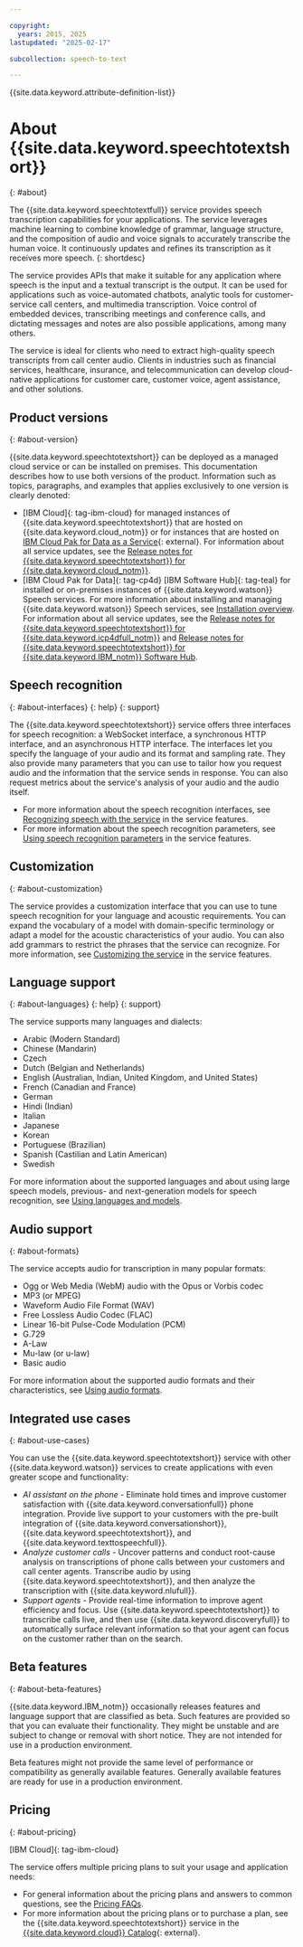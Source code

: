 ```yaml
---

copyright:
  years: 2015, 2025
lastupdated: "2025-02-17"

subcollection: speech-to-text

---
```


{{site.data.keyword.attribute-definition-list}}

# About {{site.data.keyword.speechtotextshort}}
{: #about}

The {{site.data.keyword.speechtotextfull}} service provides speech transcription capabilities for your applications. The service leverages machine learning to combine knowledge of grammar, language structure, and the composition of audio and voice signals to accurately transcribe the human voice. It continuously updates and refines its transcription as it receives more speech.
{: shortdesc}

The service provides APIs that make it suitable for any application where speech is the input and a textual transcript is the output. It can be used for applications such as voice-automated chatbots, analytic tools for customer-service call centers, and multimedia transcription. Voice control of embedded devices, transcribing meetings and conference calls, and dictating messages and notes are also possible applications, among many others.

The service is ideal for clients who need to extract high-quality speech transcripts from call center audio. Clients in industries such as financial services, healthcare, insurance, and telecommunication can develop cloud-native applications for customer care, customer voice, agent assistance, and other solutions.

## Product versions
{: #about-version}

{{site.data.keyword.speechtotextshort}} can be deployed as a managed cloud service or can be installed on premises. This documentation describes how to use both versions of the product. Information such as topics, paragraphs, and examples that applies exclusively to one version is clearly denoted:

-   [IBM Cloud]{: tag-ibm-cloud} for managed instances of {{site.data.keyword.speechtotextshort}} that are hosted on {{site.data.keyword.cloud_notm}} or for instances that are hosted on [IBM Cloud Pak for Data as a Service](https://dataplatform.cloud.ibm.com/docs/content/svc-welcome/wstt.html){: external}. For information about all service updates, see the [Release notes for {{site.data.keyword.speechtotextshort}} for {{site.data.keyword.cloud_notm}}](/docs/speech-to-text?topic=speech-to-text-release-notes).
-   [IBM Cloud Pak for Data]{: tag-cp4d} [IBM Software Hub]{: tag-teal} for installed or on-premises instances of {{site.data.keyword.watson}} Speech services. For more information about installing and managing {{site.data.keyword.watson}} Speech services, see [Installation overview](/docs/speech-to-text?topic=speech-to-text-speech-install-data). For information about all service updates, see the [Release notes for {{site.data.keyword.speechtotextshort}} for {{site.data.keyword.icp4dfull_notm}}](/docs/speech-to-text?topic=speech-to-text-release-notes-data) and [Release notes for {{site.data.keyword.speechtotextshort}} for {{site.data.keyword.IBM_notm}} Software Hub](/docs/speech-to-text?topic=speech-to-text-release-notes-hub).

## Speech recognition
{: #about-interfaces}
{: help}
{: support}

The {{site.data.keyword.speechtotextshort}} service offers three interfaces for speech recognition: a WebSocket interface, a synchronous HTTP interface, and an asynchronous HTTP interface. The interfaces let you specify the language of your audio and its format and sampling rate. They also provide many parameters that you can use to tailor how you request audio and the information that the service sends in response. You can also request metrics about the service's analysis of your audio and the audio itself.

-   For more information about the speech recognition interfaces, see [Recognizing speech with the service](/docs/speech-to-text?topic=speech-to-text-service-features#features-recognition) in the service features.
-   For more information about the speech recognition parameters, see [Using speech recognition parameters](/docs/speech-to-text?topic=speech-to-text-service-features#features-parameters) in the service features.

## Customization
{: #about-customization}

The service provides a customization interface that you can use to tune speech recognition for your language and acoustic requirements. You can expand the vocabulary of a model with domain-specific terminology or adapt a model for the acoustic characteristics of your audio. You can also add grammars to restrict the phrases that the service can recognize. For more information, see [Customizing the service](/docs/speech-to-text?topic=speech-to-text-service-features#features-customization) in the service features.

## Language support
{: #about-languages}
{: help}
{: support}

The service supports many languages and dialects:

-   Arabic (Modern Standard)
-   Chinese (Mandarin)
-   Czech
-   Dutch (Belgian and Netherlands)
-   English (Australian, Indian, United Kingdom, and United States)
-   French (Canadian and France)
-   German
-   Hindi (Indian)
-   Italian
-   Japanese
-   Korean
-   Portuguese (Brazilian)
-   Spanish (Castilian and Latin American)
-   Swedish

For more information about the supported languages and about using large speech models, previous- and next-generation models for speech recognition, see [Using languages and models](/docs/speech-to-text?topic=speech-to-text-service-features#features-languages).

## Audio support
{: #about-formats}

The service accepts audio for transcription in many popular formats:

-   Ogg or Web Media (WebM) audio with the Opus or Vorbis codec
-   MP3 (or MPEG)
-   Waveform Audio File Format (WAV)
-   Free Lossless Audio Codec (FLAC)
-   Linear 16-bit Pulse-Code Modulation (PCM)
-   G.729
-   A-Law
-   Mu-law (or u-law)
-   Basic audio

For more information about the supported audio formats and their characteristics, see [Using audio formats](/docs/speech-to-text?topic=speech-to-text-service-features#features-audio).

## Integrated use cases
{: #about-use-cases}

You can use the {{site.data.keyword.speechtotextshort}} service with other {{site.data.keyword.watson}} services to create applications with even greater scope and functionality:

-   *AI assistant on the phone* - Eliminate hold times and improve customer satisfaction with {{site.data.keyword.conversationfull}} phone integration. Provide live support to your customers with the pre-built integration of {{site.data.keyword.conversationshort}}, {{site.data.keyword.speechtotextshort}}, and {{site.data.keyword.texttospeechfull}}.
-   *Analyze customer calls* - Uncover patterns and conduct root-cause analysis on transcriptions of phone calls between your customers and call center agents. Transcribe audio by using {{site.data.keyword.speechtotextshort}}, and then analyze the transcription with {{site.data.keyword.nlufull}}.
-   *Support agents* - Provide real-time information to improve agent efficiency and focus. Use {{site.data.keyword.speechtotextshort}} to transcribe calls live, and then use {{site.data.keyword.discoveryfull}} to automatically surface relevant information so that your agent can focus on the customer rather than on the search.

## Beta features
{: #about-beta-features}

{{site.data.keyword.IBM_notm}} occasionally releases features and language support that are classified as beta. Such features are provided so that you can evaluate their functionality. They might be unstable and are subject to change or removal with short notice. They are not intended for use in a production environment.

Beta features might not provide the same level of performance or compatibility as generally available features. Generally available features are ready for use in a production environment.

## Pricing
{: #about-pricing}

[IBM Cloud]{: tag-ibm-cloud}

The service offers multiple pricing plans to suit your usage and application needs:

-   For general information about the pricing plans and answers to common questions, see the [Pricing FAQs](/docs/speech-to-text?topic=speech-to-text-faq-pricing).
-   For more information about the pricing plans or to purchase a plan, see the {{site.data.keyword.speechtotextshort}} service in the [{{site.data.keyword.cloud}} Catalog](https://{DomainName}/catalog/services/speech-to-text){: external}.
